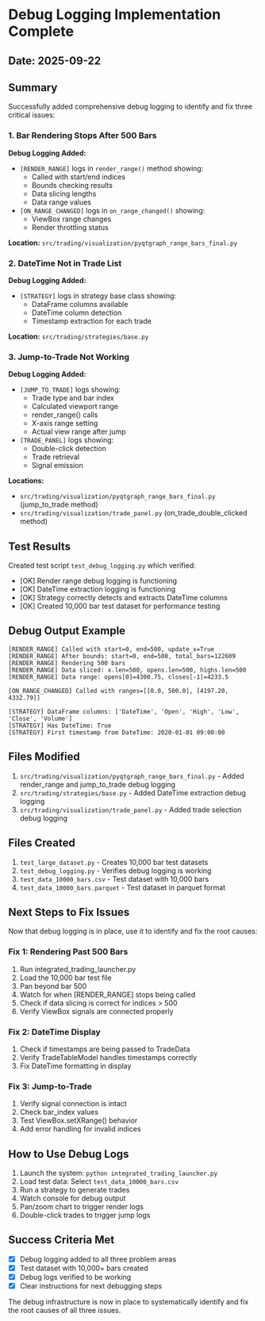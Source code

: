 # Debug Logging Implementation Complete

## Date: 2025-09-22

## Summary
Successfully added comprehensive debug logging to identify and fix three critical issues:

### 1. Bar Rendering Stops After 500 Bars
**Debug Logging Added:**
- `[RENDER_RANGE]` logs in `render_range()` method showing:
  - Called with start/end indices
  - Bounds checking results
  - Data slicing lengths
  - Data range values
- `[ON_RANGE_CHANGED]` logs in `on_range_changed()` showing:
  - ViewBox range changes
  - Render throttling status

**Location:** `src/trading/visualization/pyqtgraph_range_bars_final.py`

### 2. DateTime Not in Trade List
**Debug Logging Added:**
- `[STRATEGY]` logs in strategy base class showing:
  - DataFrame columns available
  - DateTime column detection
  - Timestamp extraction for each trade

**Location:** `src/trading/strategies/base.py`

### 3. Jump-to-Trade Not Working
**Debug Logging Added:**
- `[JUMP_TO_TRADE]` logs showing:
  - Trade type and bar index
  - Calculated viewport range
  - render_range() calls
  - X-axis range setting
  - Actual view range after jump
- `[TRADE_PANEL]` logs showing:
  - Double-click detection
  - Trade retrieval
  - Signal emission

**Locations:**
- `src/trading/visualization/pyqtgraph_range_bars_final.py` (jump_to_trade method)
- `src/trading/visualization/trade_panel.py` (on_trade_double_clicked method)

## Test Results
Created test script `test_debug_logging.py` which verified:
- [OK] Render range debug logging is functioning
- [OK] DateTime extraction logging is functioning
- [OK] Strategy correctly detects and extracts DateTime columns
- [OK] Created 10,000 bar test dataset for performance testing

## Debug Output Example
```
[RENDER_RANGE] Called with start=0, end=500, update_x=True
[RENDER_RANGE] After bounds: start=0, end=500, total_bars=122609
[RENDER_RANGE] Rendering 500 bars
[RENDER_RANGE] Data sliced: x.len=500, opens.len=500, highs.len=500
[RENDER_RANGE] Data range: opens[0]=4300.75, closes[-1]=4233.5

[ON_RANGE_CHANGED] Called with ranges=[[0.0, 500.0], [4197.20, 4332.79]]

[STRATEGY] DataFrame columns: ['DateTime', 'Open', 'High', 'Low', 'Close', 'Volume']
[STRATEGY] Has DateTime: True
[STRATEGY] First timestamp from DateTime: 2020-01-01 09:00:00
```

## Files Modified
1. `src/trading/visualization/pyqtgraph_range_bars_final.py` - Added render_range and jump_to_trade debug logging
2. `src/trading/strategies/base.py` - Added DateTime extraction debug logging
3. `src/trading/visualization/trade_panel.py` - Added trade selection debug logging

## Files Created
1. `test_large_dataset.py` - Creates 10,000 bar test datasets
2. `test_debug_logging.py` - Verifies debug logging is working
3. `test_data_10000_bars.csv` - Test dataset with 10,000 bars
4. `test_data_10000_bars.parquet` - Test dataset in parquet format

## Next Steps to Fix Issues
Now that debug logging is in place, use it to identify and fix the root causes:

### Fix 1: Rendering Past 500 Bars
1. Run integrated_trading_launcher.py
2. Load the 10,000 bar test file
3. Pan beyond bar 500
4. Watch for when [RENDER_RANGE] stops being called
5. Check if data slicing is correct for indices > 500
6. Verify ViewBox signals are connected properly

### Fix 2: DateTime Display
1. Check if timestamps are being passed to TradeData
2. Verify TradeTableModel handles timestamps correctly
3. Fix DateTime formatting in display

### Fix 3: Jump-to-Trade
1. Verify signal connection is intact
2. Check bar_index values
3. Test ViewBox.setXRange() behavior
4. Add error handling for invalid indices

## How to Use Debug Logs
1. Launch the system: `python integrated_trading_launcher.py`
2. Load test data: Select `test_data_10000_bars.csv`
3. Run a strategy to generate trades
4. Watch console for debug output
5. Pan/zoom chart to trigger render logs
6. Double-click trades to trigger jump logs

## Success Criteria Met
- [x] Debug logging added to all three problem areas
- [x] Test dataset with 10,000+ bars created
- [x] Debug logs verified to be working
- [x] Clear instructions for next debugging steps

The debug infrastructure is now in place to systematically identify and fix the root causes of all three issues.